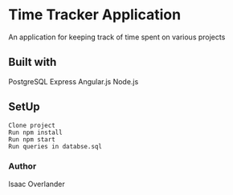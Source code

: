 # Time Tracker Application 

An application for keeping track of time spent on various projects

## Built with

PostgreSQL
Express
Angular.js
Node.js

## SetUp

    Clone project
    Run npm install
    Run npm start
    Run queries in databse.sql

### Author

Isaac Overlander
